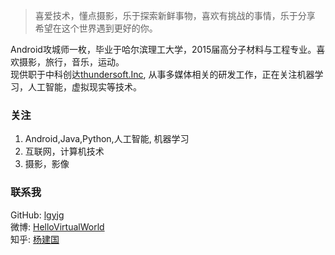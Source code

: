 <!---------------------------------------------------------------------------------------------------->
<!-- Chinese Version -->
<div class="zh post-container">
    <blockquote>
        喜爱技术，懂点摄影，乐于探索新鲜事物，喜欢有挑战的事情，乐于分享<br>
        希望在这个世界遇到更好的你。
    </blockquote>
    <p>Android攻城师一枚，毕业于哈尔滨理工大学，2015届高分子材料与工程专业。喜欢摄影，旅行，音乐，运动。
        <br>现供职于中科创达<a href="http://www.thundersoft.com" target="_blank" rel="external">thundersoft.Inc</a>,
        从事多媒体相关的研发工作，正在关注机器学习，人工智能，虚拟现实等技术。</p>
    <h3 id="关注">
        <a href="#关注" class="headerlink" title="关注"></a>关注</h3>
    <ol>
        <li>Android,Java,Python,人工智能, 机器学习</li>
        <li>互联网，计算机技术</li>
        <li>摄影，影像</li>
    </ol>
    <h3 id="联系我">
        <a href="#联系我" class="headerlink" title="联系我"></a>联系我
    </h3>
    <p>
      GitHub: <a href="https://github.com/lgyjg" target="_blank" rel="external">lgyjg</a><br>
      微博: <a href="http://weibo.com/lgyjg" target="_blank" rel="external">HelloVirtualWorld</a><br>
      知乎: <a href="https://www.zhihu.com/people/yang-jian-guo-51" target="_blank" rel="external">杨建国</a>
    </p>
</div>
